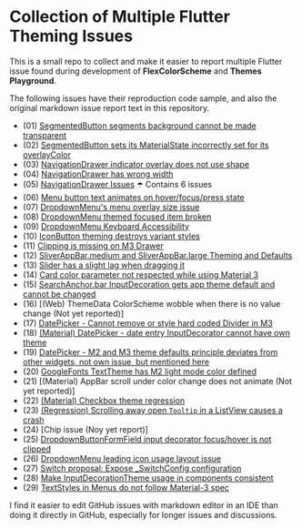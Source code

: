 # Collection of Multiple Flutter Theming Issues

This is a small repo to collect and make it easier to report multiple Flutter issue found during development of **FlexColorScheme** and  **Themes Playground**.

The following issues have their reproduction code sample, and also the original markdown issue report text in this repository. 

 - (01) [SegmentedButton segments background cannot be made transparent](https://github.com/flutter/flutter/issues/123292)
 - (02) [SegmentedButton sets its MaterialState incorrectly set for its overlayColor](https://github.com/flutter/flutter/issues/123308)
 - (03) [NavigationDrawer indicator overlay does not use shape](https://github.com/flutter/flutter/issues/123324)
 - (04) [NavigationDrawer has wrong width](https://github.com/flutter/flutter/issues/123380)
 - (05) [NavigationDrawer Issues](https://github.com/flutter/flutter/issues/123507) ☂️ Contains 6 issues
 - (06) [Menu button text animates on hover/focus/press state](https://github.com/flutter/flutter/issues/123615)
 - (07) [DropdownMenu's menu overlay size issue](https://github.com/flutter/flutter/issues/123631)
 - (08) [DropdownMenu themed focused item broken](https://github.com/flutter/flutter/issues/123736)
 - (09) [DropdownMenu Keyboard Accessibility](https://github.com/flutter/flutter/issues/123797)
 - (10) [IconButton theming destroys variant styles](https://github.com/flutter/flutter/issues/123829)
 - (11) [Clipping is missing on M3 Drawer](https://github.com/flutter/flutter/issues/123863)
 - (12) [SliverAppBar.medium and SliverAppBar.large Theming and Defaults](https://github.com/flutter/flutter/issues/123943)
 - (13) [Slider has a slight lag when dragging it](https://github.com/flutter/flutter/issues/51715)
 - (14) [Card color parameter not respected while using Material 3](https://github.com/flutter/flutter/issues/122177)
- (15) [SearchAnchor.bar InputDecoration gets app theme default and cannot be changed](https://github.com/flutter/flutter/issues/126623)
- (16) [(Web) ThemeData ColorScheme wobble when there is no value change (Not yet reported)]
- (17) [DatePicker - Cannot remove or style hard coded Divider in M3](https://github.com/flutter/flutter/issues/126597)
- (18) [(Material) DatePicker - date entry InputDecorator cannot have own theme](https://github.com/flutter/flutter/issues/126617)
- (19) [DatePicker - M2 and M3 theme defaults principle deviates from other widgets, not own issue, but mentioned here](https://github.com/flutter/flutter/issues/130135)
- (20) [GoogleFonts TextTheme has M2 light mode color defined](https://github.com/material-foundation/flutter-packages/issues/401)
- (21) [(Material) AppBar scroll under color change does not animate (Not yet reported)]
- (22) [(Material) Checkbox theme regression](https://github.com/flutter/flutter/issues/130295)
- (23) [(Regression) Scrolling away open `Tooltip` in a ListView causes a crash](https://github.com/flutter/flutter/issues/130668)
- (24) [Chip issue (Noy yet report)]
- (25) [DropdownButtonFormField input decorator focus/hover is not clipped](https://github.com/flutter/flutter/issues/131282)
- (26) [DropdownMenu leading icon usage layout issue](https://github.com/flutter/flutter/issues/131350)
- (27) [Switch proposal: Expose _SwitchConfig configuration](https://github.com/flutter/flutter/issues/131478)
- (28) [Make InputDecorationTheme usage in components consistent](https://github.com/flutter/flutter/issues/131666)
- (29) [TextStyles in Menus do not follow Material-3 spec](https://github.com/flutter/flutter/issues/131676)

I find it easier to edit GitHub issues with markdown editor in an IDE than doing it directly in GitHub, especially for longer issues and discussions.
